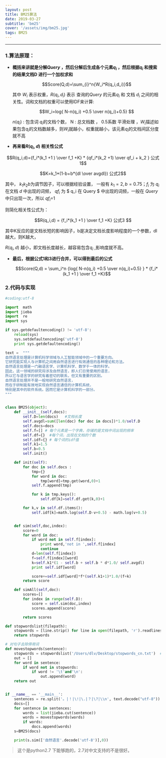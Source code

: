 ```yaml
---
layout: post
title: BM25算法
date: 2019-03-27
subtitle: 'bm25'
cover: '/assets/img/bm25.jpg'
tags: BM25
---
```




---

### 1.算法原理：



- **概括来讲就是分解$Query$ ，然后分解后生成各个元素$q_i$ ，然后根据$q_i$ 和搜索的结果文档D 进行一个加权求和**

  $$Score(Q,d)=\sum_{i}^n{W_i*R(q_i,d_i)}$$    

  其中 $W_i$ 表示权重，$R(q_i,d_i)$ 表示 查询的$Query$ 的元素$q_i$ 和 文档 $d_i$  之间的相关性。词和文档的权重可以使用IDF来计算:   

  $$W_i=log{ N-n(q_i) +0.5  \over n(q_i)+0.5} $$

    $n(q_i)​$  : 包含词 $q_i​$ 的文档个数，  N : 总文档数  ， 0.5系数 平滑处理 ，$W_i​$  描述如果包含$q_i​$ 的文档数越多，则$W_i​$  就越小，权重就越小，该元素$q_i​$ 的文档间区分度就不高

-  **再来看$R(q_i,d)$ 相关性公式**

  $$R(q_i,d)={f_i*(k_1 +1 ) \over f_1 +K} * {qf_i*(k_2 +1) \over qf_i + k_2 } 公式1$$

  $$K=k_1*(1-b+b*{dl \over avgdl}) 公式2$$

  其中， $k_1 k_2 b​$  为调节因子，可以根据经验设置， 一般有 $k_1=2   , b=0.75​$  ；$f_i​$  为 $q_i​$  在文档 $d​$  中出现的词频， $qf_i​$  为 $ q_i  在 Query ​$   中出现的词频，一般在 $Query​$ 中只出现一次，所以 $qf_i​$ =1  

  则简化相关性公式为：

  $$R(q_i,d) = {f_i*(k_1 +1 ) \over f_1 +K} 公式3 $$

  其中K反应的是文档长短的影响因子，b是决定文档长度影响程度的一个参数，dl 越大，则K越大，

  $R(q_i,d)$ 越小，即文档长度越长，越容易包含$q_i$ ,影响度就不高。

-  **最后，根据公式1和3进行合并，可以得到最后的公式**

   $$Score(Q,d) = \sum_i^n {log{ N-n(q_i) +0.5  \over n(q_i)+0.5} } * {f_i*(k_1 +1 ) \over f_1 +K} ​$$

  

  

### 2.代码与实现



```python
#coding:utf-8

import  math
import jieba
import  re
import sys

if sys.getdefaultencoding() != 'utf-8':
    reload(sys)
    sys.setdefaultencoding('utf-8')
    print sys.getdefaultencoding()

text =  """
自然语言处理是计算机科学领域与人工智能领域中的一个重要方向。
它研究能实现人与计算机之间用自然语言进行有效通信的各种理论和方法。
自然语言处理是一门融语言学、计算机科学、数学于一体的科学。
因此，这一领域的研究将涉及自然语言，即人们日常使用的语言，
所以它与语言学的研究有着密切的联系，但又有重要的区别。
自然语言处理并不是一般地研究自然语言，
而在于研制能有效地实现自然语言通信的计算机系统，
特别是其中的软件系统。因而它是计算机科学的一部分。
"""


class BM25(object):
    def __init__(self,docs):
        self.D=len(docs)   #文档长度
        self.avgdl=sum([len(doc) for doc in docs])*1.0/self.D
        self.docs=docs
        self.f=[] # 每个元素是一个字典，存储的是文档中词出现的频率
        self.df={}  #每个词，出现在文档的个数
        self.idf={} # 每个词的idf值
        self.k1=1.5
        self.b=0.5
        self.init()

    def init(self):
        for doc in self.docs :
            tmp={}
            for word in doc:
                tmp[word]=tmp.get(word,0)+1
            self.f.append(tmp)

            for k in tmp.keys():
                self.df[k]=self.df.get(k,0)+1

        for k,v in self.df.items():
            self.idf[k]=math.log(self.D-v+0.5) - math.log(v+0.5)


    def sim(self,doc,index):
        score=0
        for word in doc:
            if word not in self.f[index]:
                print word,'not in ',self.f[index]
                continue
            d=len(self.f[index])
            f=self.f[index][word]
            k=self.k1*(1 - self.b + self.b * d*1.0/ self.avgdl)
            print self.idf[word]

            score+=self.idf[word]*f*(self.k1+1)*1.0/(f+k)
        return score

    def simAll(self,doc):
        scores=[]
        for index in range(self.D):
            score = self.sim(doc,index)
            scores.append(score)

        return scores

def stopwordslist(filepath):
    stopwords = [line.strip() for line in open(filepath, 'r').readlines()]
    return stopwords

# 对句子去除停用词
def movestopwords(sentence):
    stopwords = stopwordslist('/Users/dlv/Desktop/stopwords_cn.txt')  # 这里加载停用词的路径
    out = []
    for word in sentence:
        if word not in stopwords:
            if word != '\t'and'\n':
                out.append(word)
    return out


if __name__ == '__main__':
    sentences = re.split('。|！|\!|\.|？|\?|\\n', text.decode("utf-8"))  # 保留分割符
    docs=[]
    for sentence in sentences:
        words = list(jieba.cut(sentence))
        words = movestopwords(words)
        if words:
            docs.append(words)
    s=BM25(docs)

    print(s.sim(['自然语言'.decode('utf-8')],0))

```





>  这个是python2.7 下能够跑的，2.7对中文支持的不是很好。


